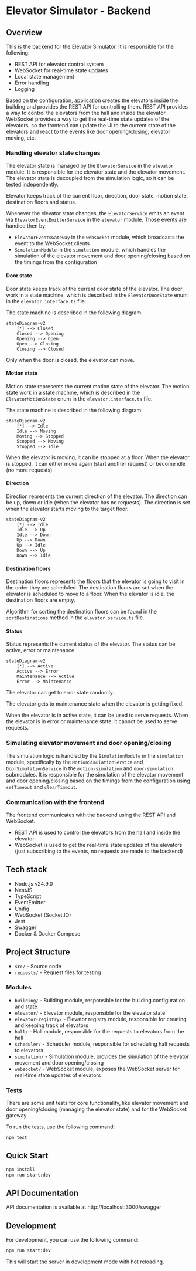 # Elevator Simulator - Backend

## Overview

This is the backend for the Elevator Simulator. It is responsible for the following:

- REST API for elevator control system
- WebSocket for real-time state updates
- Local state management
- Error handling
- Logging

Based on the configuration, application creates the elevators inside the building and provides the REST API for controlling them.
REST API provides a way to control the elevators from the hall and inside the elevator.
WebSocket provides a way to get the real-time state updates of the elevators, so the frontend can update the UI to the current state of the elevators and react to the events like door opening/closing, elevator moving, etc.

### Handling elevator state changes

The elevator state is managed by the `ElevatorService` in the `elevator` module. It is responsible for the elevator state and the elevator movement. The elevator state is decoupled from the simulation logic, so it can be tested independently.

Elevator keeps track of the current floor, direction, door state, motion state, destination floors and status.

Whenever the elevator state changes, the `ElevatorService` emits an event via `ElevatorEventEmitterService` in the `elevator` module. Those events are handled then by:
- `ElevatorEventsGateway` in the `websocket` module, which broadcasts the event to the WebSocket clients
- `SimulationModule` in the `simulation` module, which handles the simulation of the elevator movement and door opening/closing based on the timings from the configuration

#### Door state

Door state keeps track of the current door state of the elevator. The door work in a state machine, which is described in the `ElevatorDoorState` enum in the `elevator.interface.ts` file.

The state machine is described in the following diagram:

```mermaid
stateDiagram-v2
    [*] --> Closed
    Closed --> Opening
    Opening --> Open
    Open --> Closing
    Closing --> Closed
```

Only when the door is closed, the elevator can move.

#### Motion state

Motion state represents the current motion state of the elevator. The motion state work in a state machine, which is described in the `ElevatorMotionState` enum in the `elevator.interface.ts` file.

The state machine is described in the following diagram:

```mermaid
stateDiagram-v2
    [*] --> Idle
    Idle --> Moving
    Moving --> Stopped
    Stopped --> Moving
    Stopped --> Idle
```

When the elevator is moving, it can be stopped at a floor. When the elevator is stopped, it can either move again (start another request) or become idle (no more requests).

#### Direction

Direction represents the current direction of the elevator. The direction can be up, down or idle (when the elevator has no requests). The direction is set when the elevator starts moving to the target floor.

```mermaid
stateDiagram-v2
    [*] --> Idle
    Idle --> Up
    Idle --> Down
    Up --> Down
    Up --> Idle
    Down --> Up
    Down --> Idle
```

#### Destination floors

Destination floors represents the floors that the elevator is going to visit in the order they are scheduled. The destination floors are set when the elevator is scheduled to move to a floor.
When the elevator is idle, the destination floors are empty.

Algorithm for sorting the destination floors can be found in the `sortDestinations` method in the `elevator.service.ts` file.

#### Status

Status represents the current status of the elevator. The status can be active, error or maintenance. 

```mermaid
stateDiagram-v2
    [*] --> Active
    Active --> Error
    Maintenance --> Active
    Error --> Maintenance
```

The elevator can get to error state randomly.

The elevator gets to maintenance state when the elevator is getting fixed.

When the elevator is in active state, it can be used to serve requests.
When the elevator is in error or maintenance state, it cannot be used to serve requests. 

### Simulating elevator movement and door opening/closing

The simulation logic is handled by the `SimulationModule` in the `simulation` module, specifically by the `MotionSimulationService` and `DoorSimulationService` in the `motion-simulation` and `door-simulation` submodules. It is responsible for the simulation of the elevator movement and door opening/closing based on the timings from the configuration using `setTimeout` and `clearTimeout`.

### Communication with the frontend

The frontend communicates with the backend using the REST API and WebSocket.

- REST API is used to control the elevators from the hall and inside the elevator
- WebSocket is used to get the real-time state updates of the elevators (just subscribing to the events, no requests are made to the backend)

## Tech stack

- Node.js v24.9.0
- NestJS
- TypeScript
- EventEmitter
- Unifig
- WebSocket (Socket.IO)
- Jest
- Swagger
- Docker & Docker Compose

## Project Structure

- `src/` - Source code
- `requests/` - Request files for testing

### Modules

- `building/` - Building module, responsible for the building configuration and state
- `elevator/` - Elevator module, responsible for the elevator state
- `elevator-registry/` - Elevator registry module, responsible for creating and keeping track of elevators
- `hall/` - Hall module, responsible for the requests to elevators from the hall
- `scheduler/` - Scheduler module, responsible for scheduling hall requests to elevators
- `simulation/` - Simulation module, provides the simulation of the elevator movement and door opening/closing
- `websocket/` - WebSocket module, exposes the WebSocket server for real-time state updates of elevators

### Tests

There are some unit tests for core functionality, like elevator movement and door opening/closing (managing the elevator state) and for the WebSocket gateway.

To run the tests, use the following command:
```bash
npm test
```

## Quick Start

```bash
npm install
npm run start:dev
```

## API Documentation

API documentation is available at http://localhost:3000/swagger

## Development

For development, you can use the following command:
```bash
npm run start:dev
```

This will start the server in development mode with hot reloading.

